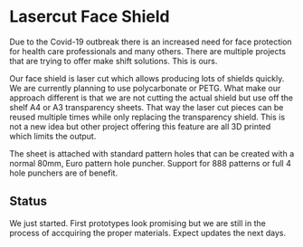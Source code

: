 # Lasercut Face Shield

Due to the Covid-19 outbreak there is an increased need for face protection for health care professionals and many others. There are multiple projects that are trying to offer make shift solutions. This is ours.

Our face shield is laser cut which allows producing lots of shields quickly. We are currently planning to use polycarbonate or PETG. What make our approach different is that we are not cutting the actual shield but use off the shelf A4 or A3 transparency sheets. That way the laser cut pieces can be reused multiple times while only replacing the transparency shield. This is not a new idea but other project offering this feature are all 3D printed which limits the output.

The sheet is attached with standard pattern holes that can be created with a normal 80mm, Euro pattern hole puncher. Support for 888 patterns or full 4 hole punchers are of benefit.

## Status

We just started. First prototypes look promising but we are still in the process of accquiring the proper materials. Expect updates the next days.
